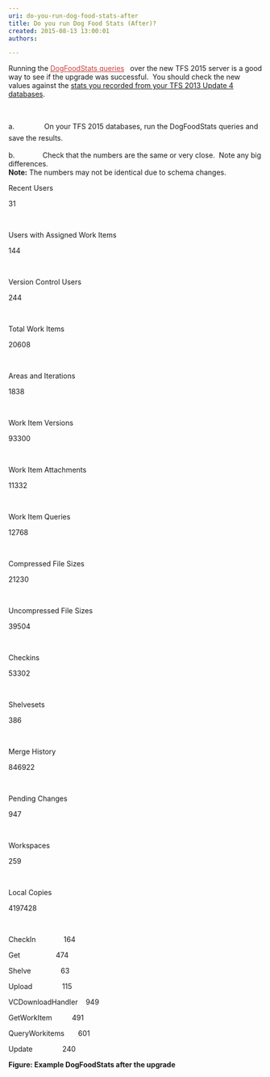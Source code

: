 ```yaml
---
uri: do-you-run-dog-food-stats-after
title: Do you run Dog Food Stats (After)?
created: 2015-08-13 13:00:01
authors:

---
```





<span class='intro'> <p>Running the&#160;<a href="http&#58;//blogs.msdn.com/b/granth/archive/2009/10/23/tfs2010-sql-queries-for-tfs-statistics.aspx" style="color&#58;#cc4141;border-bottom-color&#58;#cc4141;">DogFoodStats queries</a>&#160;&#160;&#160;over the new TFS 2015 server is a good way to see if the upgrade was successful.&#160; You should check the new values against the&#160;<a href="/ALM/RulesToBetterTFS2012Migration/Pages/DogfoodStatsBefore.aspx">stats you recorded from your TFS 2013 Update 4 databases</a>.</p><div><br></div> </span>

<p><span style="line-height&#58;1.6;">a.</span><span style="line-height&#58;1.6;">&#160;&#160;&#160;&#160;&#160;&#160;&#160;&#160;&#160;&#160;&#160;&#160;&#160;&#160; </span><span style="line-height&#58;1.6;">On your TFS 2015 databases, run the DogFoodStats queries and save the results.</span><br></p><p>b.&#160;&#160;&#160;&#160;&#160;&#160;&#160;&#160;&#160;&#160;&#160;&#160;&#160; Check that the numbers are the same or very close.&#160; Note any big differences.<br> <strong>Note&#58;</strong>&#160;The numbers may not be identical due to schema changes.</p><p>Recent Users</p><p>31</p><p>&#160;</p><p>Users with Assigned Work Items</p><p>144</p><p>&#160;</p><p>Version Control Users</p><p>244</p><p>&#160;</p><p>Total Work Items</p><p>20608</p><p>&#160;</p><p>Areas and Iterations</p><p>1838</p><p>&#160;</p><p>Work Item Versions</p><p>93300</p><p>&#160;</p><p>Work Item Attachments</p><p>11332</p><p>&#160;</p><p>Work Item Queries</p><p>12768</p><p>&#160;</p><p>Compressed File Sizes</p><p>21230</p><p>&#160;</p><p>Uncompressed File Sizes</p><p>39504</p><p>&#160;</p><p>Checkins</p><p>53302</p><p>&#160;</p><p>Shelvesets</p><p>386</p><p>&#160;</p><p>Merge History</p><p>846922</p><p>&#160;</p><p>Pending Changes</p><p>947</p><p>&#160;</p><p>Workspaces</p><p>259</p><p>&#160;</p><p>Local Copies</p><p>4197428</p><p>&#160;</p><p>CheckIn&#160;&#160;&#160;&#160;&#160;&#160;&#160;&#160;&#160;&#160;&#160;&#160;&#160; 164</p><p>Get&#160;&#160;&#160;&#160;&#160;&#160;&#160;&#160;&#160;&#160;&#160;&#160;&#160;&#160;&#160;&#160;&#160; 474</p><p>Shelve&#160;&#160;&#160;&#160;&#160;&#160;&#160;&#160;&#160;&#160;&#160;&#160;&#160;&#160; 63</p><p>Upload&#160;&#160;&#160;&#160;&#160;&#160;&#160;&#160;&#160;&#160;&#160;&#160;&#160;&#160; 115</p><p>VCDownloadHandler&#160;&#160;&#160; 949</p><p>GetWorkItem&#160;&#160;&#160;&#160;&#160;&#160;&#160;&#160;&#160; 491</p><p>QueryWorkitems&#160;&#160;&#160;&#160; &#160; 601</p><p>Update &#160;&#160;&#160;&#160;&#160;&#160;&#160;&#160;&#160;&#160;&#160;&#160;&#160;&#160;240</p><p><strong>Figure&#58; Example DogFoodStats after the upgrade</strong></p>


